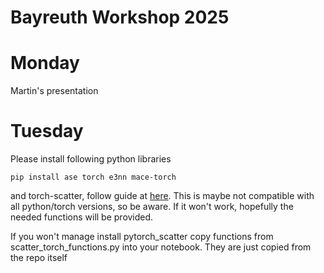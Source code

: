 # Bayreuth Workshop 2025
# Monday
Martin's presentation 

# Tuesday
Please install following python libraries
```
pip install ase torch e3nn mace-torch
```
and 
torch-scatter, follow guide at [here](https://github.com/rusty1s/pytorch_scatter). This is maybe not compatible with all python/torch versions, so be aware. If it won't work, hopefully the needed functions will be provided. 

If you won't manage install pytorch_scatter copy functions from scatter_torch_functions.py into your notebook. They are just copied from the repo itself
